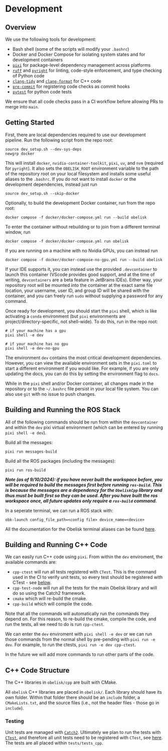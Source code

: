 # Development

## Overview
We use the following tools for development:
* Bash shell (some of the scripts will modify your `.bashrc`)
* Docker and Docker Compose for isolating system states and for development containers
* [`pixi`](https://pixi.sh/latest/) for package-level dependency management across platforms
* [`ruff`](https://docs.astral.sh/ruff/) and [`pyright`](https://github.com/microsoft/pyright) for linting, code-style enforcement, and type checking of Python code
* [`clang-tidy`](https://clang.llvm.org/extra/clang-tidy/) and [`clang-format`](https://clang.llvm.org/docs/ClangFormat.html) for C++ code
* [`pre-commit`](https://pre-commit.com/) for registering code checks as commit hooks
* [`pytest`](https://docs.pytest.org/en/8.2.x/) for python code tests

We ensure that all code checks pass in a CI workflow before allowing PRs to merge into `main`.

## Getting Started
First, there are local dependencies required to use our development pipeline. Run the following script from the repo root:
```
source dev_setup.sh --dev-sys-deps
newgrp docker
```
This will install `docker`, `nvidia-container-toolkit`, `pixi`, `uv`, and `nvm` (required for `pyright`). It also sets the `OBELISK_ROOT` environment variable to the path of the repository root on your local filesystem and installs some useful aliases to the `.bashrc`. If you do not want to install `docker` or the development dependencies, instead just run
```
source dev_setup.sh --skip-docker
```

Optionally, to build the development Docker container, run from the repo root:
```
docker compose -f docker/docker-compose.yml run --build obelisk
```
To enter the container without rebuilding or to join from a different terminal window, run
```
docker compose -f docker/docker-compose.yml run obelisk
```
If you are running on a machine with no Nvidia GPUs, you can instead run
```
docker compose -f docker/docker-compose-no-gpu.yml run --build obelisk
```
If your IDE supports it, you can instead use the provided `.devcontainer` to launch this container (VScode provides good support, and at the time of writing, `devcontainers` are a beta feature in JetBrains IDEs). Either way, your repository root will be mounted into the container at the exact same file location, your username, user ID, and group ID will be shared with the container, and you can freely run `sudo` without supplying a password for any command.

Once ready for development, you should start the `pixi` shell, which is like activating a `conda` environment (but `pixi` environments are project/directory-specific, not shell-wide). To do this, run in the repo root:
```
# if your machine has a gpu
pixi shell -e dev

# if your machine has no gpu
pixi shell -e dev-no-gpu
```
The environment `dev` contains the most critical development dependencies. However, you can view the available environment sets in the `pixi.toml` to start a different environment if you would like. For example, if you are only updating the docs, you can do this by setting the environment flag to `docs`.

While in the `pixi` shell and/or Docker container, all changes made in the repository or to the `~/.bashrc` file persist in your local file system. You can also use `git` with no issue to push changes.

## Building and Running the ROS Stack
All of the following commands should be run from within the `devcontainer` and within the `dev` pixi virtual environment (which can be entered by running `pixi shell -e dev`).

Build all the messages:
```
pixi run messages-build
```

Build all the ROS packages (including the messages):
```
pixi run ros-build
```
***Note (as of 9/10/2024): if you have never built the workspace before, you will be required to build the messages first before running `ros-build`. This is because the messages are a dependency for the `ObeliskCpp` library and thus must be built first so they can be used. After you have built the ros workspace once, all future updates only require a `ros-build` command.***

In a seperate terminal, we can run a ROS stack with:
```
obk-launch config_file_path=<config file> device_name=<device>
```

All the documentation for the Obelisk terminal aliases can be found [here](obelisk_terminal_aliases.md).

## Building and Running C++ Code
We can easily run C++ code using `pixi`. From within the `dev` enviroment, the available commands are:
- `cpp-ctest` will run all tests registered with `CTest`. This is the command used in the CI to verify unit tests, so every test should be registered with CTest - see [below](#testing).
- `cpp-test-node` will run all the tests for the main Obelisk library and will do so using the Catch2 framework.
- `cmake` which will re-build the cmake.
- `cpp-build` which will compile the code.

<!-- TODO (@zolkin): move this to a generic pixi section.  -->
Note that all the commands will automatically run the commands they depend on. For this reason, to re-build the cmake, compile the code, and run the tests, all we need to do is run `cpp-ctest`.

We can enter the `dev` enviroment with `pixi shell -e dev` or we can run those commands from the normal shell by pre-pending with `pixi run -e dev`. For example, to run the ctests, `pixi run -e dev cpp-ctest`.

In the future we will add more commands to run other parts of the code.

## C++ Code Structure
The C++ libraries in `obelisk/cpp` are built with CMake.

All `obelisk` C++ libraries are placed in `obelisk/`. Each library should have its own folder. Within that folder there should be an `include` folder, a `CMakeLists.txt`, and the source files (i.e., not the header files - those go in `include`).

### Testing
Unit tests are managed with [`Catch2`](https://github.com/catchorg/Catch2). Ultimately we plan to run the tests with [`CTest`](https://cmake.org/cmake/help/book/mastering-cmake/chapter/Testing%20With%20CMake%20and%20CTest.html), and therefore all unit tests need to be registered with `CTest`, see [here](https://github.com/catchorg/Catch2/blob/devel/docs/cmake-integration.md). The tests are all placed within `tests/tests_cpp`.
